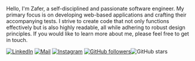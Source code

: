 Hello, I'm Zafer, a self-disciplined and passionate software engineer. My primary focus is on developing web-based applications and crafting their accompanying tests. I strive to create code that not only functions effectively but is also highly readable, all while adhering to robust design principles. If you would like to learn more about me, please feel free to get in touch.

[![LinkedIn](https://img.shields.io/badge/-LinkedIn-ffffff?style=flat&logo=linkedin&logoColor=0984e3)](https://www.linkedin.com/in/zafercaliskan) [![Mail](https://img.shields.io/badge/-Mail-ffffff?style=flat&logo=Gmail)](mailto:zafercaliskan@outlook.com.tr) [![Instagram](https://img.shields.io/badge/-Instagram-ffffff?style=flat&logo=Instagram)](https://instagram.com/zafercaliskan17) [![GitHub followers](https://img.shields.io/github/followers/zafercaliskan?style=social)](https://github.com/zafercaliskan?tab=followers)![GitHub stars](https://img.shields.io/github/stars/zafercaliskan?style=social)
